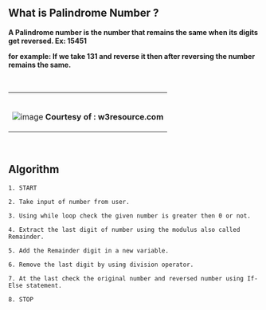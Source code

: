 ## What is Palindrome Number ?

**A Palindrome number is the number that remains the same when its digits get reversed. Ex: 15451**

**for example: If we take 131 and reverse it then after reversing the number remains the same.**

</br>

<table>
	<tr>
		 <td>

</br>
       
![image](https://user-images.githubusercontent.com/76246106/139132525-8cac38f5-bb68-4fbd-917f-bb75ef1814c6.png)
**Courtesy of : w3resource.com**     
</table>
</br>  

## Algorithm 

```
1. START

2. Take input of number from user.

3. Using while loop check the given number is greater then 0 or not.

4. Extract the last digit of number using the modulus also called Remainder.

5. Add the Remainder digit in a new variable.

6. Remove the last digit by using division operator.

7. At the last check the original number and reversed number using If-Else statement.

8. STOP
```
